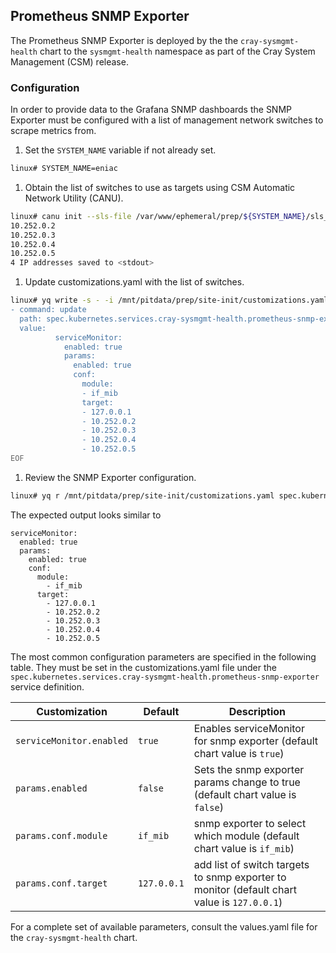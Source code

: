 ## Prometheus SNMP Exporter 
The Prometheus SNMP Exporter is deployed by the the `cray-sysmgmt-health` chart to the `sysmgmt-health` namespace as part of the Cray System Management \(CSM\) release.

### Configuration

In order to provide data to the Grafana SNMP dashboards the SNMP Exporter must be configured with a list of management network switches to scrape metrics from.

1. Set the `SYSTEM_NAME` variable if not already set.

```bash
linux# SYSTEM_NAME=eniac
```

1. Obtain the list of switches to use as targets using CSM Automatic Network Utility (CANU).

```bash
linux# canu init --sls-file /var/www/ephemeral/prep/${SYSTEM_NAME}/sls_input_file.json --out -
10.252.0.2
10.252.0.3
10.252.0.4
10.252.0.5
4 IP addresses saved to <stdout>
```

1. Update customizations.yaml with the list of switches.

```bash
linux# yq write -s - -i /mnt/pitdata/prep/site-init/customizations.yaml <<EOF
- command: update
  path: spec.kubernetes.services.cray-sysmgmt-health.prometheus-snmp-exporter
  value:
          serviceMonitor:
            enabled: true
            params:
              enabled: true
              conf:
                module:
                - if_mib
                target:
                - 127.0.0.1
                - 10.252.0.2
                - 10.252.0.3
                - 10.252.0.4
                - 10.252.0.5
EOF
```

1. Review the SNMP Exporter configuration.

```bash
linux# yq r /mnt/pitdata/prep/site-init/customizations.yaml spec.kubernetes.services.cray-sysmgmt-health.prometheus-snmp-exporter
```

The expected output looks similar to

```
serviceMonitor:
  enabled: true
  params:
    enabled: true
    conf:
      module:
        - if_mib
      target:
        - 127.0.0.1
        - 10.252.0.2
        - 10.252.0.3
        - 10.252.0.4
        - 10.252.0.5
```

The most common configuration parameters are specified in the following table. They must be set in the customizations.yaml file under the `spec.kubernetes.services.cray-sysmgmt-health.prometheus-snmp-exporter` service definition.

|Customization|Default|Description|
|-------------|-------|-----------|
|`serviceMonitor.enabled`|`true`|Enables serviceMonitor for snmp exporter \(default chart value is `true`\)|
|`params.enabled`|`false`|Sets the snmp exporter params change to true \(default chart value is `false`\)|
|`params.conf.module`|`if_mib`| snmp exporter to select which module \(default chart value is `if_mib`\)|
|`params.conf.target`|`127.0.0.1`| add list of switch targets to snmp exporter to monitor \(default chart value is `127.0.0.1`\)|

For a complete set of available parameters, consult the values.yaml file for the `cray-sysmgmt-health` chart.

